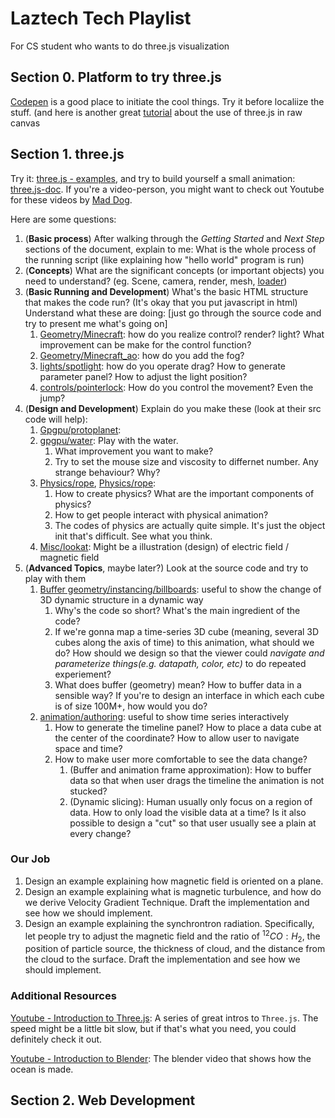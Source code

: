 # Laztech Tech Playlist

For CS student who wants to do three.js visualization

## Section 0. Platform to try three.js

[Codepen](https://codepen.io/SitePoint/pen/obapXL) is a good place to initiate the cool things. Try it before localiize the stuff. (and here is another great [tutorial](https://aotu.io/notes/2017/08/28/getting-started-with-threejs/index.html) about the use of three.js in raw canvas 



## Section 1. three.js

Try it: [three.js - examples](https://threejs.org/), and try to build yourself a small animation: [three.js-doc](https://threejs.org/docs/index.html#manual/en/introduction/Creating-a-scene). If you're a video-person, you might want to check out Youtube for these videos by [Mad Dog](https://www.youtube.com/watch?v=Nebx5Rm46Gs&list=PLOGomoq5sDLutXOHLlESKG2j9CCnCwVqg&index=1). 

Here are some questions:

1. (**Basic process**) After walking through the *Getting Started* and *Next Step* sections of the document, explain to me: What is the whole process of the running script (like explaining how "hello world" program is run)
2. (**Concepts**) What are the significant concepts (or important objects) you need to understand? (eg. Scene, camera, render, mesh, <u>loader</u>)
3. (**Basic Running and Development**) What's the basic HTML structure that makes the code run? (It's okay that you put javascript in html) Understand what these are doing: [just go through the source code and try to present me what's going on]
   1. [Geometry/Minecraft](https://threejs.org/examples/#webgl_geometry_minecraft): how do you realize control? render? light? What improvement can be make for the control function?  
   2. [Geometry/Minecraft_ao](https://threejs.org/examples/#webgl_geometry_minecraft_ao): how do you add the fog? 
   3. [lights/spotlight](https://threejs.org/examples/#webgl_lights_spotlight): how do you operate drag? How to generate parameter panel? How to adjust the light position?
   4. [controls/pointerlock](https://threejs.org/examples/#misc_controls_pointerlock): How do you control the movement? Even the jump?
4. (**Design and Development**) Explain do you make these (look at their src code will help):
   1. [Gpgpu/protoplanet](https://threejs.org/examples/#webgl_gpgpu_protoplanet): 
   2. [gpgpu/water](https://threejs.org/examples/#webgl_gpgpu_water): Play with the water. 
      1. What improvement you want to make? 
      2. Try to set the mouse size and viscosity to differnet number. Any strange behaviour? Why?
   3. [Physics/rope](https://threejs.org/examples/#webgl_physics_rope), [Physics/rope](https://threejs.org/examples/#webgl_physics_cloth):
      1. How to create physics? What are the important components of physics?
      2. How to get people interact with physical animation?
      3. The codes of physics are actually quite simple. It's just the object init that's difficult. See what you think.
   4. [Misc/lookat](https://github.com/mrdoob/three.js/blob/master/examples/misc_lookat.html): Might be a illustration (design) of electric field / magnetic field
5. (**Advanced Topics**, maybe later?) Look at the source code and try to play with them
   1. [Buffer geometry/instancing/billboards](https://threejs.org/examples/#webgl_buffergeometry_instancing_billboards): useful to show the change of 3D dynamic structure in a dynamic way
      1. Why's the code so short? What's the main ingredient of the code?
      2. If we're gonna map a time-series 3D cube (meaning, several 3D cubes along the axis of time) to this animation, what should we do? How should we design so that the viewer could *navigate and parameterize things(e.g. datapath, color, etc)* to do repeated experiement?
      3. What does buffer (geometry) mean? How to buffer data in a sensible way? If you're to design an interface in which each cube is of size 100M+, how would you do?
   2. [animation/authoring](https://threejs.org/examples/#misc_animation_authoring): useful to show time series interactively
      1. How to generate the timeline panel? How to place a data cube at the center of the coordinate? How to allow user to navigate space and time? 
      2. How to make user more comfortable to see the data change?
         1. (Buffer and animation frame approximation): How to buffer data so that when user drags the timeline the animation is not stucked?
         2. (Dynamic slicing): Human usually only focus on a region of data. How to only load the visible data at a time? Is it also possible to design a "cut" so that user usually see a plain at every change?

### Our Job

1. Design an example explaining how magnetic field is oriented on a plane.
2. Design an example explaining what is magnetic turbulence, and how do we derive Velocity Gradient Technique. Draft the implementation and see how we should implement.
3. Design an example explaining the synchrontron radiation. Specifically, let people try to adjust the magnetic field and the ratio of $^{12}CO:H_2​$, the position of particle source, the thickness of cloud, and the distance from the cloud to the surface. Draft the implementation and see how we should implement.

### Additional Resources

[Youtube - Introduction to Three.js](https://www.youtube.com/watch?v=GlLPYIDrxbM&list=PLOGomoq5sDLutXOHLlESKG2j9CCnCwVqg&index=1): A series of great intros to `Three.js`. The speed might be a little bit slow, but if that's what you need, you could definitely check it out.

[Youtube - Introduction to Blender](https://www.youtube.com/watch?v=Xh2Xuo00f0c): The blender video that shows how the ocean is made. 



## Section 2. Web Development
